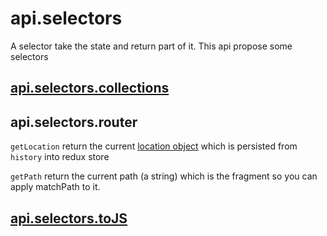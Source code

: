 # api.selectors

A selector take the state and return part of it.
This api propose some selectors

## [api.selectors.collections](./collections.md)

## api.selectors.router

`getLocation` return the current [location object](https://github.com/ReactTraining/react-router/blob/master/packages/react-router/docs/api/location.md) which is persisted from `history` into redux store

`getPath` return the current path (a string) which is the fragment so you can apply matchPath to it.

## [api.selectors.toJS](./toJS.md)
